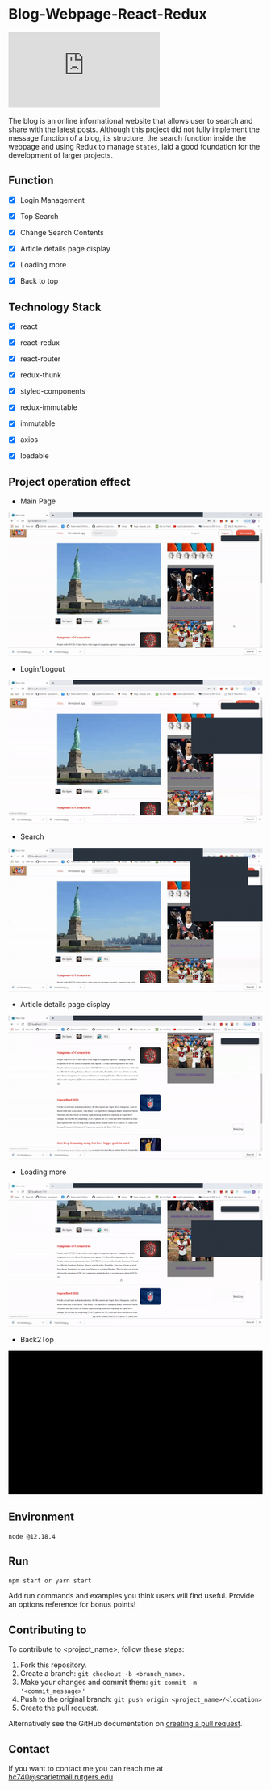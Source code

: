 # Blog-Webpage-React-Redux


<!--- These are examples. See https://shields.io for others or to customize this set of shields. You might want to include dependencies, project status and licence info here --->
![GitHub repo size](https://img.shields.io/github/repo-size/scottydocs/README-template.md)


The blog is an online informational website that allows user to search and share with the latest posts. 
Although this project did not fully implement the message function of a blog, its structure, the search function inside the webpage and using Redux to manage `states`, laid a good foundation for the development of larger projects.



## Function
- [x] Login Management
- [x] Top Search
- [x] Change Search Contents
- [x] Article details page display
- [x] Loading more
- [x] Back to top 


## Technology Stack
- [x] react
- [x] react-redux
- [x] react-router
- [x] redux-thunk
- [x] styled-components
- [x] redux-immutable
- [x] immutable
- [x] axios
- [x] loadable


## Project operation effect
- Main Page

![main_page](./record/main_page.gif)

- Login/Logout

![login_logout](./record/login_logout.gif)

- Search

![search](./record/search.gif)

- Article details page display

![detail_page](./record/detail_page.gif)

- Loading more

![loadmore](./record/loadmore.gif)

- Back2Top

![backtotop](./record/backtotop.gif)



## Environment
```
node @12.18.4
```

## Run
```
npm start or yarn start
```

Add run commands and examples you think users will find useful. Provide an options reference for bonus points!

## Contributing to <Blog-Webpage-React-Redux>
<!--- If your README is long or you have some specific process or steps you want contributors to follow, consider creating a separate CONTRIBUTING.md file--->
To contribute to <project_name>, follow these steps:

1. Fork this repository.
2. Create a branch: `git checkout -b <branch_name>`.
3. Make your changes and commit them: `git commit -m '<commit_message>'`
4. Push to the original branch: `git push origin <project_name>/<location>`
5. Create the pull request.

Alternatively see the GitHub documentation on [creating a pull request](https://help.github.com/en/github/collaborating-with-issues-and-pull-requests/creating-a-pull-request).


## Contact

If you want to contact me you can reach me at <hc740@scarletmail.rutgers.edu>



